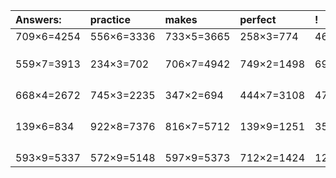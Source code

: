 | Answers: | practice | makes | perfect | ! |
| :--- | :--- | :--- | :--- | :--- |
| 709×6=4254 | 556×6=3336 | 733×5=3665 | 258×3=774 | 464×2=928 | 
|   |   |   |   |   | 
|   |   |   |   |   | 
|   |   |   |   |   | 
| 559×7=3913 | 234×3=702 | 706×7=4942 | 749×2=1498 | 695×5=3475 | 
|   |   |   |   |   | 
|   |   |   |   |   | 
|   |   |   |   |   | 
|   |   |   |   |   | 
| 668×4=2672 | 745×3=2235 | 347×2=694 | 444×7=3108 | 474×8=3792 | 
|   |   |   |   |   | 
|   |   |   |   |   | 
|   |   |   |   |   | 
|   |   |   |   |   | 
| 139×6=834 | 922×8=7376 | 816×7=5712 | 139×9=1251 | 359×4=1436 | 
|   |   |   |   |   | 
|   |   |   |   |   | 
|   |   |   |   |   | 
|   |   |   |   |   | 
| 593×9=5337 | 572×9=5148 | 597×9=5373 | 712×2=1424 | 128×8=1024 | 
